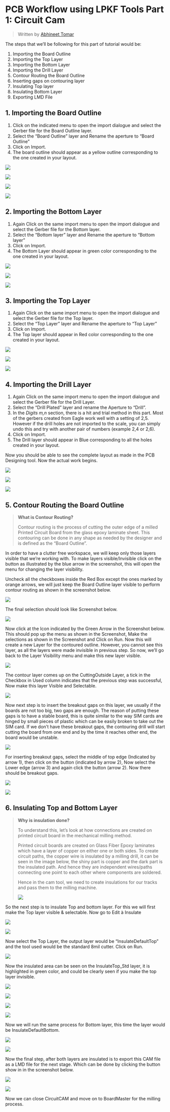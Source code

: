 PCB Workflow using LPKF Tools Part 1: Circuit Cam
================================================================================

> Written by [Abhineet Tomar](https://github.com/abhineetst18)

The steps that we’ll be following for this part of tutorial would be:

1. Importing the Board Outline
2. Importing the Top Layer
3. Importing the Bottom Layer
4. Importing the Drill Layer
5. Contour Routing the Board Outline
6. Inserting gaps on contouring layer
7. Insulating Top layer
8. Insulating Bottom Layer
9. Exporting LMD File

## 1.   Importing the Board Outline

1. Click on the indicated menu to open the import dialogue and select the Gerber file for the Board Outline layer.
2. Select the “Board Outline” layer and Rename the aperture to “Board Outline”
3. Click on Import.
4. The board outline should appear as a yellow outline corresponding to the one created in your layout.

![](static/intro/image002.png)

![](static/intro/image004.png)

![](static/intro/image006.png)

![](static/intro/image008.png)

## 2.   Importing the Bottom Layer

1. Again Click on the same import menu to open the import dialogue and select the Gerber file for the Bottom layer.
2. Select the “Bottom layer” layer and Rename the aperture to “Bottom layer”
3. Click on Import.
4. The Bottom Layer should appear in green color corresponding to the one created in your layout.

![](static/intro/image010.png)

![](static/intro/image012.png)

![](static/intro/image014.png)


## 3.   Importing the Top Layer

1. Again Click on the same import menu to open the import dialogue and select the Gerber file for the Top layer.
2. Select the “Top Layer” layer and Rename the aperture to “Top Layer”
3. Click on Import.
4. The Top layer should appear in Red color corresponding to the one created in your layout.

![](static/intro/image016.png)

![](static/intro/image018.png)

![](static/intro/image020.png)


## 4.   Importing the Drill Layer

1. Again Click on the same import menu to open the import dialogue and select the Gerber file for the Drill Layer.
2. Select the “Drill Plated” layer and rename the Aperture to “Drill”.
3. In the *Digits m,n* section, there is a hit and trial method in this part. Most of the gerbers created from Eagle work well with a setting of 2,5. However if the drill holes are not imported to the scale, you can simply undo this and try with another pair of numbers (example 2,4 or 2,6).
4. Click on Import.
5. The Drill layer should appear in Blue corresponding to all the holes created in your layout.

Now you should be able to see the complete layout as made in the PCB Designing tool. Now the actual work begins.

![](static/intro/image022.png)

![](static/intro/image024.png)

![](static/intro/image026.png)


## 5.   Contour Routing the Board Outline

> **What is Contour Routing?**
>
> Contour routing is the process of cutting the outer edge of  a milled Printed Circuit Board from the glass epoxy laminate sheet. This contouring can be done in any shape as needed by the designer and is defined as the “Board Outline”.

In order to have a clutter free workspace, we will keep only those layers visible that we’re working with.
To make layers visible/Invisible click on the button as illustrated by the blue arrow in the screenshot, this will open the menu for changing the layer visibility.

Uncheck all the checkboxes inside the Red Box except the ones marked by orange arrows, we will just keep the Board Outline layer visible to perform contour routing as shown in the screenshot below.

![](static/intro/image028.png)

The final selection should look like Screenshot below.

![](static/intro/image030.png)

Now click at the Icon indicated by the Green Arrow in the Screenshot below. This should pop up the menu as shown in the Screenshot, Make the selections as shown in the Screenshot and Click on Run. Now this will create a new Layer for the contoured outline. However, you cannot see this layer, as all the layers were made invisible in previous step. So now, we’ll go back to the Layer Visibility menu and make this new layer visible.

![](static/intro/image032.png)

The contour layer comes up on the CuttingOutside Layer, a tick in the Checkbox in Used column indicates that the previous step was successful, Now make this layer Visible and Selectable.

![](static/intro/image034.png)


Now next step is to insert the breakout gaps on this layer, we usually if the boards are not too big, two gaps are enough. The reason of putting these gaps is to have a stable board, this is quite similar to the way SIM cards are hinged by small pieces of plastic which can be easily broken to take out the SIM card. If we don’t have these breakout gaps, the contouring drill will start cutting the board from one end and by the time it reaches other end, the board would be unstable.

![](static/intro/image036.png)


For inserting breakout gaps, select the middle of top edge (Indicated by arrow 1), then click on the button (indicated by arrow 2), Now select the Lower edge (arrow 3) and again click the button (arrow 2). Now there should be breakout gaps.

![](static/intro/image038.png)

![](static/intro/image040.png)


## 6. Insulating Top and Bottom Layer

> **Why is insulation done?**
>
> To understand this, let’s look at how connections are created on printed circuit board in the mechanical milling method.
>
> Printed circuit boards are created on Glass Fiber Epoxy laminates which have a layer of copper on either one or both sides. To create circuit paths, the copper wire is insulated by a milling drill, it can be seen in the image below, the shiny part is copper and the dark part is the insulated path. And hence they are independent wires/paths connecting one point to each other where components are soldered.
>
> Hence in the cam tool, we need to create insulations for our tracks and pass them to the milling machine.
>
> ![](static/intro/image042.png)

So the next step is to insulate Top and bottom layer. For this we will first make the Top layer visible & selectable.
Now go to Edit à Insulate

![](static/intro/image044.png)

![](static/intro/image046.png)


Now select the Top Layer, the output layer would be “InsulateDefaultTop” and the tool used would be the standard 8mil cutter. Click on Run.

![](static/intro/image048.png)

Now the insulated area can be seen on the InsulateTop_Std layer, it is highlighted in green color, and could be clearly seen if you make the top layer invisible.

![](static/intro/image050.png)

![](static/intro/image052.png)

![](static/intro/image054.png)

![](static/intro/image056.png)

Now we will run the same process for Bottom layer, this time the layer would be InsulateDefaultBottom.

![](static/intro/image058.png)

![](static/intro/image060.png)


Now the final step, after both layers are insulated is to export this CAM file as a LMD file for the next stage. Which can be done by clicking the button show in in the screenshot below.

![](static/intro/image062.png)

![](static/intro/image064.png)

Now we can close CircuitCAM and move on to BoardMaster for the milling process.
